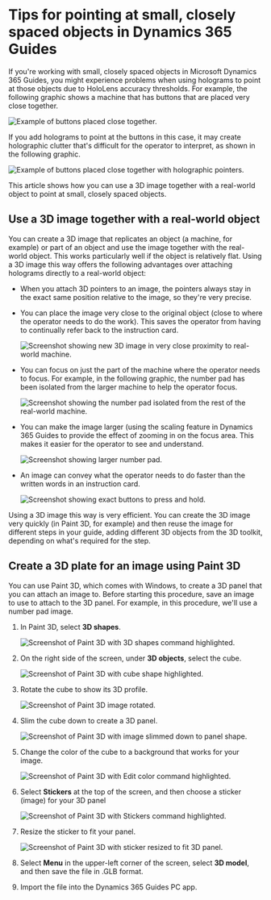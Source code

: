 

# Tips for pointing at small, closely spaced objects in Dynamics 365 Guides

If you're working with small, closely spaced objects in Microsoft Dynamics 365 Guides, you might experience problems when using holograms to point at those objects due to HoloLens accuracy thresholds. For example, the following graphic shows a machine that has buttons that are placed very close together.

![Example of buttons placed close together.](media/small-holograms-example.jpg "Example of buttons placed close together")

If you add holograms to point at the buttons in this case, it may create holographic clutter that's difficult for the operator to interpret, as shown in the following graphic.

![Example of buttons placed close together with holographic pointers.](media/small-holograms-example-with-pointers.jpg "Example of buttons placed close together with holographic pointers")

This article shows how you can use a 3D image together with a real-world object to point at small, closely spaced objects. 

## Use a 3D image together with a real-world object

You can create a 3D image that replicates an object (a machine, for example) or part of an object and use the image together with the real-world object. This works particularly well if the object is relatively flat. Using a 3D image this way offers the following advantages over attaching holograms directly to a real-world object:

- When you attach 3D pointers to an image, the pointers always stay in the exact same position relative to the image, so they're very precise.     

- You can place the image very close to the original object (close to where the operator needs to do the work). This saves the operator from having to continually refer back to the instruction card. 

    ![Screenshot showing new 3D image in very close proximity to real-world machine.](media/small-holograms-precision.jpg "Screenshot showing new 3D image in very close proximity to real-world machine")

- You can focus on just the part of the machine where the operator needs to focus. For example, in the following graphic, the number pad has been isolated from the larger machine to help the operator focus.

    ![Screenshot showing the number pad isolated from the rest of the real-world machine.](media/small-holograms-focus.jpg "Screenshot showing the number pad isolated from the rest of the real-world machine")

- You can make the image larger (using the scaling feature in Dynamics 365 Guides to provide the effect of zooming in on the focus area. This makes it easier for the operator to see and understand.
    
    ![Screenshot showing larger number pad.](media/small-holograms-zoom.jpg "Screenshot showing larger number pad")

- An image can convey what the operator needs to do faster than the written words in an instruction card. 

    ![Screenshot showing exact buttons to press and hold.](media/small-holograms-efficiency.jpg "Screenshot showing exact buttons to press and hold")

Using a 3D image this way is very efficient. You can create the 3D image very quickly (in Paint 3D, for example) and then reuse the image for different steps in your guide, adding different 3D objects from the 3D toolkit, depending on what's required for the step.  

## Create a 3D plate for an image using Paint 3D 

You can use Paint 3D, which comes with Windows, to create a 3D panel that you can attach an image to. Before starting this procedure, save an image to use to attach to the 3D panel. For example, in this procedure, we'll use a number pad image. 

1. In Paint 3D, select **3D shapes**.

     ![Screenshot of Paint 3D with 3D shapes command highlighted.](media/Paint-3D-shapes.jpg "Screenshot of Paint 3D with 3D shapes command highlighted")
    
2. On the right side of the screen, under **3D objects**, select the cube.

    ![Screenshot of Paint 3D with cube shape highlighted.](media/Paint-3D-select-cube.jpg "Screenshot of Paint 3D with cube shape highlighted")
    
3. Rotate the cube to show its 3D profile.

   ![Screenshot of Paint 3D image rotated.](media/Paint-3D-rotate-cube.jpg "Screenshot of Paint 3D image rotated")
    
4. Slim the cube down to create a 3D panel.

    ![Screenshot of Paint 3D with image slimmed down to panel shape.](media/Paint-3D-slim-cube.jpg "Screenshot of Paint 3D with image slimmed down to panel shape")
    
5. Change the color of the cube to a background that works for your image.

    ![Screenshot of Paint 3D with Edit color command highlighted.](media/Paint-3D-edit-color.jpg "Screenshot of Paint 3D with Edit color command highlighted")
    
6. Select **Stickers** at the top of the screen, and then choose a sticker (image) for your 3D panel

    ![Screenshot of Paint 3D with Stickers command highlighted.](media/Paint-3D-stickers.jpg "Screenshot of Paint 3D with Stickers command highlighted")
    
7. Resize the sticker to fit your panel. 

    ![Screenshot of Paint 3D with sticker resized to fit 3D panel.](media/Paint-3D-sticker-added.jpg "Screenshot of Paint 3D with sticker resized to fit 3D panel")

8. Select **Menu** in the upper-left corner of the screen, select **3D model**, and then save the file in .GLB format.

9. Import the file into the Dynamics 365 Guides PC app. 


